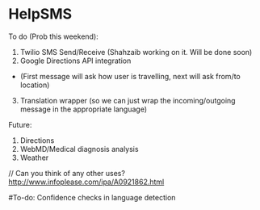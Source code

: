 # HelpSMS

To do (Prob this weekend):

1. Twilio SMS Send/Receive (Shahzaib working on it. Will be done soon)
2. Google Directions API integration
  - (First message will ask how user is travelling, next will ask from/to location)
3. Translation wrapper (so we can just wrap the incoming/outgoing message in the appropriate language)



Future:

1. Directions
2. WebMD/Medical diagnosis analysis
3. Weather

// Can you think of any other uses?
http://www.infoplease.com/ipa/A0921862.html


#To-do: Confidence checks in language detection
